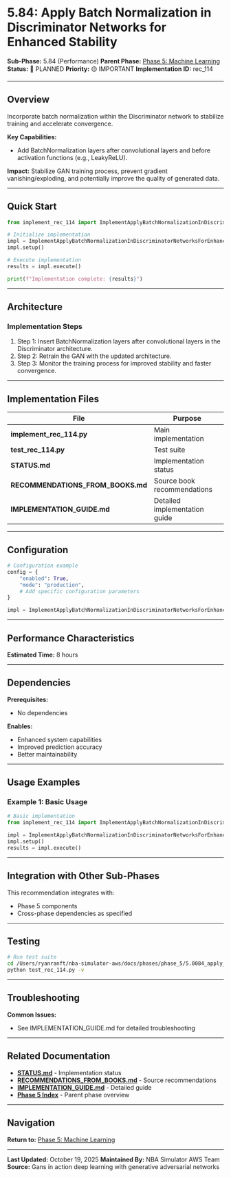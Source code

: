 # 5.84: Apply Batch Normalization in Discriminator Networks for Enhanced Stability

**Sub-Phase:** 5.84 (Performance)
**Parent Phase:** [Phase 5: Machine Learning](../PHASE_5_INDEX.md)
**Status:** 🔵 PLANNED
**Priority:** 🟡 IMPORTANT
**Implementation ID:** rec_114

---

## Overview

Incorporate batch normalization within the Discriminator network to stabilize training and accelerate convergence.

**Key Capabilities:**
- Add BatchNormalization layers after convolutional layers and before activation functions (e.g., LeakyReLU).

**Impact:**
Stabilize GAN training process, prevent gradient vanishing/exploding, and potentially improve the quality of generated data.

---

## Quick Start

```python
from implement_rec_114 import ImplementApplyBatchNormalizationInDiscriminatorNetworksForEnhancedStability

# Initialize implementation
impl = ImplementApplyBatchNormalizationInDiscriminatorNetworksForEnhancedStability()
impl.setup()

# Execute implementation
results = impl.execute()

print(f"Implementation complete: {results}")
```

---

## Architecture

### Implementation Steps

1. Step 1: Insert BatchNormalization layers after convolutional layers in the Discriminator architecture.
2. Step 2: Retrain the GAN with the updated architecture.
3. Step 3: Monitor the training process for improved stability and faster convergence.

---

## Implementation Files

| File | Purpose |
|------|---------|
| **implement_rec_114.py** | Main implementation |
| **test_rec_114.py** | Test suite |
| **STATUS.md** | Implementation status |
| **RECOMMENDATIONS_FROM_BOOKS.md** | Source book recommendations |
| **IMPLEMENTATION_GUIDE.md** | Detailed implementation guide |

---

## Configuration

```python
# Configuration example
config = {
    "enabled": True,
    "mode": "production",
    # Add specific configuration parameters
}

impl = ImplementApplyBatchNormalizationInDiscriminatorNetworksForEnhancedStability(config=config)
```

---

## Performance Characteristics

**Estimated Time:** 8 hours

---

## Dependencies

**Prerequisites:**
- No dependencies

**Enables:**
- Enhanced system capabilities
- Improved prediction accuracy
- Better maintainability

---

## Usage Examples

### Example 1: Basic Usage

```python
# Basic implementation
from implement_rec_114 import ImplementApplyBatchNormalizationInDiscriminatorNetworksForEnhancedStability

impl = ImplementApplyBatchNormalizationInDiscriminatorNetworksForEnhancedStability()
impl.setup()
results = impl.execute()
```

---

## Integration with Other Sub-Phases

This recommendation integrates with:
- Phase 5 components
- Cross-phase dependencies as specified

---

## Testing

```bash
# Run test suite
cd /Users/ryanranft/nba-simulator-aws/docs/phases/phase_5/5.0084_apply_batch_normalization_in_discriminator_networks_for_enha
python test_rec_114.py -v
```

---

## Troubleshooting

**Common Issues:**
- See IMPLEMENTATION_GUIDE.md for detailed troubleshooting

---

## Related Documentation

- **[STATUS.md](STATUS.md)** - Implementation status
- **[RECOMMENDATIONS_FROM_BOOKS.md](RECOMMENDATIONS_FROM_BOOKS.md)** - Source recommendations
- **[IMPLEMENTATION_GUIDE.md](IMPLEMENTATION_GUIDE.md)** - Detailed guide
- **[Phase 5 Index](../PHASE_5_INDEX.md)** - Parent phase overview

---

## Navigation

**Return to:** [Phase 5: Machine Learning](../PHASE_5_INDEX.md)

---

**Last Updated:** October 19, 2025
**Maintained By:** NBA Simulator AWS Team
**Source:** Gans in action deep learning with generative adversarial networks

